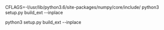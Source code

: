 CFLAGS=-I/usr/lib/python3.6/site-packages/numpy/core/include/ python3 setup.py build_ext --inplace

python3 setup.py build_ext --inplace

